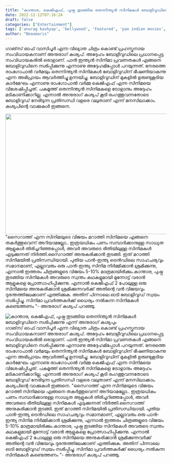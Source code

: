 ```yaml
---
title: "കാന്താര, കെജിഎഫ്, പുഷ്പ തുടങ്ങിയ തെന്നിന്ത്യൻ സിനിമകൾ ബോളിവുഡിനെ നശിപ്പിക്കുന്നു എന്ന് അനുരാഗ് കശ്യപും"
date: 2022-12-12T07:16:24
draft: false
categories: ["Entertainment"]
tags: ['anurag kashyap', 'bollywood', 'Featured', 'pan indian movies', 'south indian movies']
author: "Beaumaris"
---
```


ഗാങ്‌സ് ഓഫ് വാസിപൂർ എന്ന വിഖ്യാത ചിത്രം കൊണ്ട് പ്രഹസ്തനായ സംവിധായകനാണ് അനുരാഗ് കശ്യപ്. അദ്ദേഹം ബോളീവുഡിലെ പ്രധാനപ്പെട്ട സംവിധായകരിൽ ഒരാളാണ്. പാൻ ഇന്ത്യൻ സിനിമാ പ്രവണതകൾ എങ്ങനെ ബോളിവുഡിനെ നശിപ്പിക്കുന്നു എന്നാണു അദ്ദേഹമിപ്പോൾ പറയുന്നത്. നേരത്തെ രാംഗോപാൽ വർമയും തെന്നിന്ത്യൻ സിനിമകൾ ബോളിവുഡിന് ഭീഷണിയാകുന്നു എന്ന അഭിപ്രായം ആവർത്തിച്ചു ഉന്നയിച്ചു. ബോളിവുഡിന് മുകളിൽ ഉരുണ്ടുകൂടിയ കാർമേഘം എന്നാണു രാംഗോപാൽ വർമ്മ കെജിഎഫ് എന്ന സിനിമയെ വിശേഷിപ്പിച്ചത്. പകമൂത്ത് തെന്നിന്ത്യൻ സിനിമകളെ ട്രോളാനും അദ്ദേഹം മടികാണിക്കാറില്ല. എന്നാൽ അനുരാഗ് കശ്യപ് കൂടി രംഗത്തുവന്നതോടെ ബോളിവുഡ് നേരിടുന്ന പ്രതിസന്ധി വളരെ വലുതാണ് എന്ന് മനസിലാക്കാം. കശ്യപിന്റെ വാക്കുകൾ ഇങ്ങനെ.

<img class="size-full wp-image-366352 aligncenter" src="https://cdn.boolokam.com/articles/2022/12/3334-2.jpg" alt="" width="670" height="376" />"സൈറാത്ത് എന്ന സിനിമയുടെ വിജയം മറാത്തി സിനിമയെ എങ്ങനെ തകർത്തുവെന്ന് അറിയാമല്ലോ.. ഇത്രയധികം പണം സമ്പാദിക്കാനുള്ള സാധ്യത ആളുകൾ തിരിച്ചറിഞ്ഞപ്പോൾ, അവർ അവരുടെ രീതിയിലുള്ള സിനിമകൾ എടുക്കുന്നത് നിര്‍ത്തി.സൈറാത്ത് അനുകരിക്കാൻ തുടങ്ങി. ഇത് മറാത്തി സിനിമയില്‍ പ്രതിസന്ധിയായി. പുതിയ പാൻ-ഇന്ത്യ ട്രെൻഡിലെ സാഹചര്യവും സമാനമാണ്, എല്ലാവരും ഒരു പാൻ-ഇന്ത്യ സിനിമ നിർമ്മിക്കാൻ ശ്രമിക്കുന്നു, എന്നാൽ ഇത്തരം ചിത്രങ്ങളുടെ വിജയം 5-10% മാത്രമായിരിക്കും.കാന്താര, പുഷ്പ തുടങ്ങിയ സിനിമകൾ അവരുടെ സ്വന്തം കഥകളുമായി മുന്നോട്ട് വരാന്‍ ആളുകളെ പ്രോത്സാഹിപ്പിക്കുന്നു. എന്നാൽ കെജിഎഫ് 2 പോലുള്ള ഒരു സിനിമയെ അനുകരിക്കാൻ ശ്രമിക്കുന്നവര്‍ക്ക് അതിന്റെ വൻ വിജയവും ദുരന്തത്തിലേക്കാണ് എത്തിക്കുക. അതിന് പിന്നാലെ ഓടി ബോളിവുഡ് സ്വയം നശിപ്പിച്ചു. സിനിമാ പ്രവർത്തകർക്ക് ധൈര്യം നൽകുന്ന സിനിമകൾ കണ്ടെത്തണം "- അനുരാഗ് കശ്യപ് പറഞ്ഞു.


![കാന്താര, കെജിഎഫ്, പുഷ്പ തുടങ്ങിയ തെന്നിന്ത്യൻ സിനിമകൾ ബോളിവുഡിനെ നശിപ്പിക്കുന്നു എന്ന് അനുരാഗ് കശ്യപും](https://cdn.boolokam.com/articles/2022/12/3334-2.jpg)ഗാങ്‌സ് ഓഫ് വാസിപൂർ എന്ന വിഖ്യാത ചിത്രം കൊണ്ട് പ്രഹസ്തനായ സംവിധായകനാണ് അനുരാഗ് കശ്യപ്. അദ്ദേഹം ബോളീവുഡിലെ പ്രധാനപ്പെട്ട സംവിധായകരിൽ ഒരാളാണ്. പാൻ ഇന്ത്യൻ സിനിമാ പ്രവണതകൾ എങ്ങനെ ബോളിവുഡിനെ നശിപ്പിക്കുന്നു എന്നാണു അദ്ദേഹമിപ്പോൾ പറയുന്നത്. നേരത്തെ രാംഗോപാൽ വർമയും തെന്നിന്ത്യൻ സിനിമകൾ ബോളിവുഡിന് ഭീഷണിയാകുന്നു എന്ന അഭിപ്രായം ആവർത്തിച്ചു ഉന്നയിച്ചു. ബോളിവുഡിന് മുകളിൽ ഉരുണ്ടുകൂടിയ കാർമേഘം എന്നാണു രാംഗോപാൽ വർമ്മ കെജിഎഫ് എന്ന സിനിമയെ വിശേഷിപ്പിച്ചത്. പകമൂത്ത് തെന്നിന്ത്യൻ സിനിമകളെ ട്രോളാനും അദ്ദേഹം മടികാണിക്കാറില്ല. എന്നാൽ അനുരാഗ് കശ്യപ് കൂടി രംഗത്തുവന്നതോടെ ബോളിവുഡ് നേരിടുന്ന പ്രതിസന്ധി വളരെ വലുതാണ് എന്ന് മനസിലാക്കാം. കശ്യപിന്റെ വാക്കുകൾ ഇങ്ങനെ. "സൈറാത്ത് എന്ന സിനിമയുടെ വിജയം മറാത്തി സിനിമയെ എങ്ങനെ തകർത്തുവെന്ന് അറിയാമല്ലോ.. ഇത്രയധികം പണം സമ്പാദിക്കാനുള്ള സാധ്യത ആളുകൾ തിരിച്ചറിഞ്ഞപ്പോൾ, അവർ അവരുടെ രീതിയിലുള്ള സിനിമകൾ എടുക്കുന്നത് നിര്‍ത്തി.സൈറാത്ത് അനുകരിക്കാൻ തുടങ്ങി. ഇത് മറാത്തി സിനിമയില്‍ പ്രതിസന്ധിയായി. പുതിയ പാൻ-ഇന്ത്യ ട്രെൻഡിലെ സാഹചര്യവും സമാനമാണ്, എല്ലാവരും ഒരു പാൻ-ഇന്ത്യ സിനിമ നിർമ്മിക്കാൻ ശ്രമിക്കുന്നു, എന്നാൽ ഇത്തരം ചിത്രങ്ങളുടെ വിജയം 5-10% മാത്രമായിരിക്കും.കാന്താര, പുഷ്പ തുടങ്ങിയ സിനിമകൾ അവരുടെ സ്വന്തം കഥകളുമായി മുന്നോട്ട് വരാന്‍ ആളുകളെ പ്രോത്സാഹിപ്പിക്കുന്നു. എന്നാൽ കെജിഎഫ് 2 പോലുള്ള ഒരു സിനിമയെ അനുകരിക്കാൻ ശ്രമിക്കുന്നവര്‍ക്ക് അതിന്റെ വൻ വിജയവും ദുരന്തത്തിലേക്കാണ് എത്തിക്കുക. അതിന് പിന്നാലെ ഓടി ബോളിവുഡ് സ്വയം നശിപ്പിച്ചു. സിനിമാ പ്രവർത്തകർക്ക് ധൈര്യം നൽകുന്ന സിനിമകൾ കണ്ടെത്തണം "- അനുരാഗ് കശ്യപ് പറഞ്ഞു.
